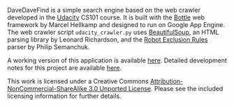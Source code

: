 DaveDaveFind is a simple search engine based on the web crawler developed in the [Udacity](http://www.udacity.com/) CS101 course. It is built with the [Bottle](http://bottlepy.org/docs/dev/) web framework by Marcel Hellkamp and designed to run on Google App Engine. The web crawler script `udacity_crawler.py` uses [BeautifulSoup](http://www.crummy.com/software/BeautifulSoup/), an HTML parsing library by Leonard Richardson, and the [Robot Exclusion Rules](http://nikitathespider.com/python/rerp/) parser by Philip Semanchuk.

A working version of this application is available [here](http://davedavefind.appspot.com/). Detailed development notes for this project are available [here](http://davedavefind.tumblr.com/).

This work is licensed under a Creative Commons [Attribution-NonCommercial-ShareAlike 3.0 Unported License](http://creativecommons.org/licenses/by-nc-sa/3.0/). Please see the included licensing information for further details.
